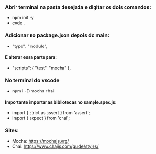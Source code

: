 ### Abrir terminal na pasta desejada e digitar os dois comandos:

- npm init -y
- code .

### Adicionar no package.json depois do main:

- "type": "module",

#### E alterar essa parte para:

- "scripts": {
    "test": "mocha"
  },

### No terminal do vscode
 - npm i -D mocha chai

#### Importante importar as bibliotecas no sample.spec.js:
- import { strict as assert } from 'assert';
- import { expect } from 'chai';

### Sites:
- Mocha: https://mochajs.org/
- Chai: https://www.chaijs.com/guide/styles/


